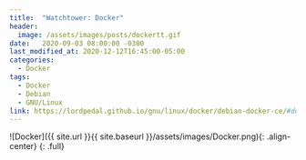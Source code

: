 ```yaml
---
title:  "Watchtower: Docker"
header:
  image: /assets/images/posts/dockertt.gif
date:   2020-09-03 08:00:00 -0300
last_modified_at: 2020-12-12T16:45:00-05:00
categories:
  - Docker
tags:
  - Docker
  - Debian
  - GNU/Linux
link: https://lordpedal.github.io/gnu/linux/docker/debian-docker-ce/#docker-watchtower
---
```


![Docker]({{ site.url }}{{ site.baseurl }}/assets/images/Docker.png){: .align-center}
{: .full}
